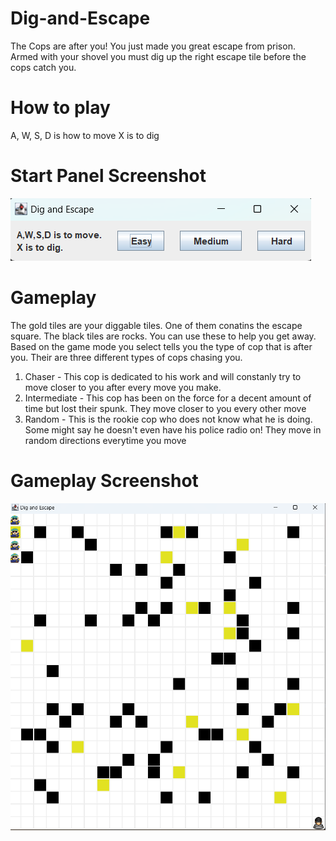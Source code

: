 # Dig-and-Escape
The Cops are after you! You just made you great escape from prison. Armed with your shovel you must dig up the right escape tile before the cops catch you. 

# How to play
A, W, S, D is how to move
X is to dig 

# Start Panel Screenshot
![Description of Screenshot](screenshots/Start_Screen.png)

# Gameplay
The gold tiles are your diggable tiles. One of them conatins the escape square. The black tiles are rocks. You can use these to help you get away.
Based on the game mode you select tells you the type of cop that is after you. 
Their are three different types of cops chasing you. 
1. Chaser - This cop is dedicated to his work and will constanly try to move closer to you after every move you make.
2. Intermediate - This cop has been on the force for a decent amount of time but lost their spunk. They move closer to you every other move
3. Random - This is the rookie cop who does not know what he is doing. Some might say he doesn't even have his police radio on! They move in random directions everytime you move

# Gameplay Screenshot
![Description of Screenshot](screenshots/Gameplay.png)

